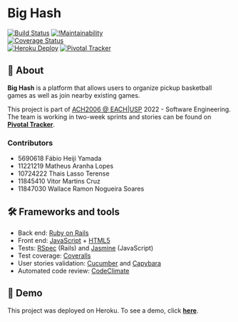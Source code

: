 # Big Hash

[![Build Status](https://github.com/fabioheiji/engenhariaSI/actions/workflows/ruby.yml/badge.svg)](https://github.com/fabioheiji/engenhariaSI/actions/) [![!Maintainability](https://api.codeclimate.com/v1/badges/2fb60f1d746c705757e0/maintainability)](https://codeclimate.com/github/fabioheiji/engenhariaSI/)  
[![Coverage Status](https://coveralls.io/repos/github/fabioheiji/engenhariaSI/badge.svg?branch=master)](https://coveralls.io/github/fabioheiji/engenhariaSI?branch=master)  
[![Heroku Deploy](https://img.shields.io/badge/Heroku-430098?style=flat&logo=heroku&logoColor=white)](https://bighash.herokuapp.com/) [![Pivotal Tracker](https://img.shields.io/badge/pivotaltracker-517A9E?style=flat&logo=pivotaltracker&logoColor=white)](https://www.pivotaltracker.com/n/projects/2603038)

## :book: About

**Big Hash** is a platform that allows users to organize pickup basketball games as well as join nearby existing games.

This project is part of [ACH2006 @ EACH|USP](https://github.com/EngSoft-EACH-USP) 2022 - Software Engineering. The team is working in two-week sprints and stories can be found on **[Pivotal Tracker](https://www.pivotaltracker.com/n/projects/2603038)**.

### Contributors

- 5690618 Fábio Heiji Yamada
- 11221219 Matheus Aranha Lopes
- 10724222 Thais Lasso Terense
- 11845410 Vitor Martins Cruz
- 11847030 Wallace Ramon Nogueira Soares

## :hammer_and_wrench: Frameworks and tools

- Back end: [Ruby on Rails](https://rubyonrails.org/)
- Front end: [JavaScript](https://developer.mozilla.org/pt-BR/docs/Web/JavaScript) + [HTML5](https://developer.mozilla.org/pt-BR/docs/Web/HTML/HTML5)
- Tests: [RSpec](https://rspec.info/) (Rails) and [Jasmine](https://jasmine.github.io/) (JavaScript)
- Test coverage: [Coveralls](https://coveralls.io/)
- User stories validation: [Cucumber](https://cucumber.io/) and [Capybara](http://teamcapybara.github.io/capybara/)
- Automated code review: [CodeClimate](https://codeclimate.com/quality/)

## :rocket: Demo

This project was deployed on Heroku. To see a demo, click **[here](https://bighash.herokuapp.com/)**.

